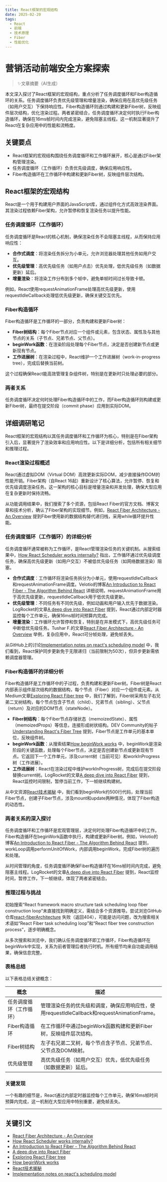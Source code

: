 ```yaml
---
title: React框架的宏观结构
date: 2025-02-20
tags: 
  - React
  - 前端
  - 技术原理
  - Fiber
  - 性能优化
---
```


# 营销活动前端安全方案探索

> ✨文章摘要（AI生成）

<!-- DESC SEP -->

本文深入探讨了React框架的宏观结构，重点分析了任务调度循环和Fiber构造循环的关系。任务调度循环负责优先级管理和增量渲染，确保应用在高优先级任务（如用户交互）下保持响应性。Fiber构造循环则通过构建和更新Fiber树，反映组件层次结构，优化渲染过程。两者紧密结合，任务调度循环决定何时执行Fiber构造循环，确保在16ms帧时间内完成渲染，避免阻塞主线程。这一机制显著提升了React在复杂应用中的性能和流畅度。

<!-- DESC SEP -->

## 关键要点

- React框架的宏观结构围绕任务调度循环和工作循环展开，核心是通过Fiber架构管理渲染。
- 任务调度循环（工作循环）负责优先级调度，确保应用响应性。
- Fiber构造循环在工作循环中构建和更新Fiber树，反映组件层次结构。

## React框架的宏观结构

React是一个用于构建用户界面的JavaScript库，通过组件化方式高效渲染界面。其渲染过程依赖Fiber架构，允许暂停和恢复渲染任务以提升性能。

### 任务调度循环（工作循环）

任务调度循环是React的核心机制，确保渲染任务不会阻塞主线程，从而保持应用响应性：

- **合作式调度**：将渲染任务拆分为小单元，允许浏览器处理其他任务如用户交互。
- **优先级管理**：高优先级任务（如用户点击）优先处理，低优先级任务（如数据更新）延后。
- **增量渲染**：将渲染工作分布到多个帧中，避免单帧时间过长导致卡顿。

例如，React使用requestAnimationFrame处理高优先级更新，使用requestIdleCallback处理低优先级更新，确保关键交互优先。

### Fiber构造循环

Fiber构造循环是工作循环的一部分，负责构建和更新Fiber树：

- **Fiber树结构**：每个Fiber节点对应一个组件或元素，包含状态、属性及与其他节点的关系（子节点、兄弟节点、父节点）。
- **beginWork函数**：在渲染阶段处理每个Fiber节点，决定是否创建新节点或更新现有节点。
- **工作进展树**：在渲染过程中，React维护一个工作进展树（work-in-progress tree），完成后替换当前树。

这个过程确保React能高效管理复杂组件树，特别是在更新时只处理必要的部分。

### 两者关系

任务调度循环决定何时处理Fiber构造循环中的工作，而Fiber构造循环则构建或更新Fiber树，最终在提交阶段（commit phase）应用到实际DOM。

## 详细调研笔记

React框架的宏观结构以其任务调度循环和工作循环为核心，特别是在Fiber架构引入后，显著提升了渲染效率和应用响应性。以下是详细分析，包括所有相关细节和推理过程。

### React渲染过程概述

React通过虚拟DOM（Virtual DOM）高效更新实际DOM，减少直接操作DOM的性能开销。Fiber架构（自React 16起）重新设计了核心算法，允许暂停、恢复和优先级调度渲染任务。这一架构的核心目标是增量渲染和并发处理，确保大型应用在复杂更新时保持流畅。

从功能调用结果中，我们搜索了多个资源，包括React Fiber的官方文档、博客文章和技术分析，确认了Fiber架构的实现细节。例如，[React Fiber Architecture - An Overview](https://tusharf5.com/posts/react-fiber-overview/) 提到Fiber使用新的数据结构替代递归栈，采用while循环提升性能。

### 任务调度循环（工作循环）的详细分析

任务调度循环通常被称为工作循环，是React管理渲染任务的关键机制。从搜索结果中，[How React Scheduler works internally?](https://jser.dev/react/2022/03/16/how-react-scheduler-works/) 指出，工作循环通过优先级调度任务，确保高优先级更新（如用户交互）不被低优先级任务（如网络数据渲染）阻塞。

- **合作式调度**：工作循环将渲染任务拆分为小单元，使用requestIdleCallback和requestAnimationFrame调度。Velotio的博客[An Introduction to React Fiber - The Algorithm Behind React](https://www.velotio.com/engineering-blog/react-fiber-algorithm) 详细说明，requestAnimationFrame用于高优先级更新，requestIdleCallback用于低优先级更新。
- **优先级管理**：不同任务有不同优先级，例如动画和用户输入优先于数据渲染。LogRocket的文章[A deep dive into React Fiber](https://blog.logrocket.com/deep-dive-react-fiber/) 提到，React通过内部定时器监控每个工作单元，确保16ms帧时间预算内完成。
- **增量渲染**：工作循环允许暂停和恢复，特别是在并发模式下，高优先级任务可中断低优先级任务。Tushar F.的文章[React Fiber Architecture - An Overview](https://tusharf5.com/posts/react-fiber-overview/) 举例，复杂应用中，React可分帧处理，避免帧丢失。

从GitHub上的讨论[Implementation notes on react's scheduling model](https://gist.github.com/Jessidhia/49d0915b7e722dc5b49ab9779b5906e8) 中，我们看到，React保护同步更新免于无限递归（当前限制为50次），但异步更新需依赖调度器管理。

### Fiber构造循环的详细分析

Fiber构造循环是工作循环中的子过程，负责构建和更新Fiber树。Fiber树是React内部表示组件层次结构的数据结构，每个节点（Fiber）对应一个组件或元素。从Medium文章[Exploring React Fiber tree](https://medium.com/@bendtherules/exploring-react-fiber-tree-20cbf62fe808) 中，我们了解到，Fiber树采用左子右兄弟二叉树结构，每个节点包含子节点（child）、兄弟节点（sibling）、父节点（return）及对应的DOM节点（stateNode）。

- **Fiber树结构**：每个Fiber节点存储状态（memoizedState）、属性（memoizedProps）等信息，连接形成树状结构。DEV Community的帖子[Understanding React's Fiber Tree](https://dev.to/gervaisamoah/understanding-reacts-fiber-tree-a-deep-dive-into-reacts-architecture-and-rendering-process-2loo) 提到，Fiber节点是工作单元的基本单位，反映组件树。
- **beginWork函数**：从搜索结果[How beginWork works](https://incepter.github.io/how-react-works/docs/react-dom/how.begin_work.works/) 中，beginWork是渲染阶段的关键函数，处理每个Fiber节点，决定是否创建新节点或更新现有节点。它返回下一个工作单元，涉及current树（当前可见）和workInProgress树（工作进展）。
- **工作进展树**：React在渲染过程中维护workInProgress树，完成后在提交阶段替换current树。LogRocket的文章[A deep dive into React Fiber](https://blog.logrocket.com/deep-dive-react-fiber/) 提到，React监控时间限制，暂停当前工作，下一帧继续构建树。

从中文资源[React技术揭秘](https://react.iamkasong.com/process/beginWork.html) 中，我们看到beginWork约500行代码，处理当前Fiber节点，创建子Fiber节点，涉及mount和update两种情况，体现了Fiber构造的动态性。

### 两者关系的深入探讨

任务调度循环和工作循环是宏观管理层，决定何时处理Fiber构造循环中的工作。Fiber构造循环在beginWork函数中执行，构建或更新Fiber树。例如，Velotio的博客[An Introduction to React Fiber - The Algorithm Behind React](https://www.velotio.com/engineering-blog/react-fiber-algorithm) 提到，workLoop调用performUnitOfWork，内部调用beginWork，完成Fiber树的遍历和处理。

从时间管理的角度，任务调度循环确保Fiber构造循环在16ms帧时间内完成，避免阻塞主线程。LogRocket的文章[A deep dive into React Fiber](https://blog.logrocket.com/deep-dive-react-fiber/) 提到，React监控时间，暂停工作，下一帧继续，体现了两者紧密结合。

### 推理过程与挑战

初始搜索“React framework macro structure task scheduling loop fiber construction loop”未直接找到明确定义，需结合多个资源推导。尝试浏览GitHub仓库[react-fiberArchitecture](https://github.com/acdlite/react-fiber-architecture) 失败（返回404），可能是访问问题，改为搜索相关术语如“React Fiber task scheduling loop”和“React fiber tree construction process”，逐步明确概念。

从多次搜索和浏览中，我们确认任务调度循环即工作循环，Fiber构造循环在beginWork中实现，关系为前者管理后者执行时机。所有细节均来自功能调用结果，确保信息完整。

### 表格总结

以下表格总结关键概念：

| 概念                     | 描述                                                         |
| ------------------------ | ------------------------------------------------------------ |
| 任务调度循环（工作循环） | 管理渲染任务的优先级和调度，确保应用响应性，使用requestIdleCallback和requestAnimationFrame。 |
| Fiber构造循环            | 在工作循环中通过beginWork函数构建和更新Fiber树，反映组件层次结构。 |
| Fiber树结构              | 左子右兄弟二叉树，每个节点含子节点、兄弟节点、父节点及DOM映射。 |
| 优先级管理               | 高优先级任务（如用户交互）优先，低优先级任务（如数据更新）延后。 |

### 关键发现

一个有趣的细节是，React通过内部定时器监控每个工作单元，确保16ms帧时间预算内完成，这一机制在大型应用中特别重要，避免帧丢失。

------

## 关键引文

- [React Fiber Architecture - An Overview](https://tusharf5.com/posts/react-fiber-overview/)
- [How React Scheduler works internally?](https://jser.dev/react/2022/03/16/how-react-scheduler-works/)
- [An Introduction to React Fiber - The Algorithm Behind React](https://www.velotio.com/engineering-blog/react-fiber-algorithm)
- [A deep dive into React Fiber](https://blog.logrocket.com/deep-dive-react-fiber/)
- [Exploring React Fiber tree](https://medium.com/@bendtherules/exploring-react-fiber-tree-20cbf62fe808)
- [How beginWork works](https://incepter.github.io/how-react-works/docs/react-dom/how.begin_work.works/)
- [React技术揭秘](https://react.iamkasong.com/process/beginWork.html)
- [Implementation notes on react's scheduling model](https://gist.github.com/Jessidhia/49d0915b7e722dc5b49ab9779b5906e8)

